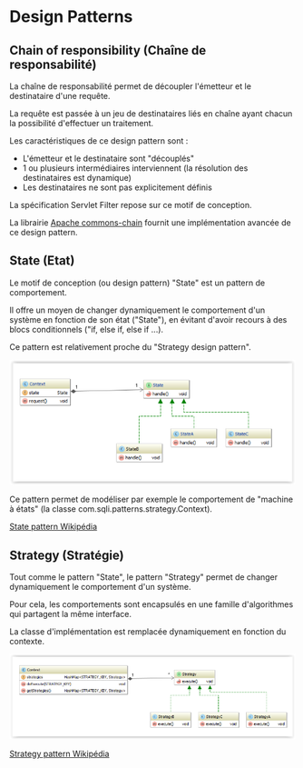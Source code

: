 Design Patterns
=====

## Chain of responsibility (Chaîne de responsabilité)

La chaîne de responsabilité permet de découpler l'émetteur et le destinataire d'une requête.

La requête est passée à un jeu de destinataires liés en chaîne ayant chacun la possibilité d'effectuer un traitement.

Les caractéristiques de ce design pattern sont :

* L'émetteur et le destinataire sont "découplés"
* 1 ou plusieurs intermédiaires interviennent (la résolution des destinataires est dynamique)
* Les destinataires ne sont pas explicitement définis

La spécification Servlet Filter repose sur ce motif de conception.

La librairie [Apache commons-chain](http://commons.apache.org/proper/commons-chain/) fournit une implémentation avancée de ce design pattern. 

## State (Etat)

Le motif de conception (ou design pattern) "State" est un pattern de comportement.

Il offre un moyen de changer dynamiquement le comportement d'un système en fonction de son état ("State"), en évitant d'avoir recours
à des blocs conditionnels ("if,  else if, else if ...).

Ce pattern est relativement proche du "Strategy design pattern".

![Alt text](/state-pattern/src/main/resources/state-pattern-uml.PNG?raw=true "State pattern")

Ce pattern permet de modéliser par exemple le comportement de "machine à états" (la classe com.sqli.patterns.strategy.Context).

[State pattern Wikipédia](http://en.wikipedia.org/wiki/State_pattern)

## Strategy (Stratégie)

Tout comme le pattern "State", le pattern "Strategy" permet de changer dynamiquement le comportement d'un système.
 
Pour cela, les comportements sont encapsulés en une famille d'algorithmes qui partagent la même interface. 

La classe d'implémentation est remplacée dynamiquement en fonction du contexte.

![Alt text](/strategy-pattern/src/main/resources/strategy-pattern.PNG?raw=true "Strategy pattern")

[Strategy pattern Wikipédia](http://en.wikipedia.org/wiki/Strategy_pattern)
